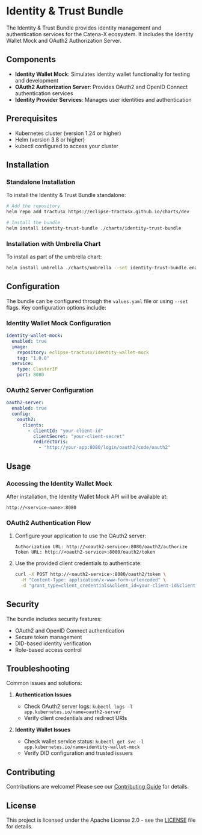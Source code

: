 # Identity & Trust Bundle

The Identity & Trust Bundle provides identity management and authentication services for the Catena-X ecosystem. It includes the Identity Wallet Mock and OAuth2 Authorization Server.

## Components

- **Identity Wallet Mock**: Simulates identity wallet functionality for testing and development
- **OAuth2 Authorization Server**: Provides OAuth2 and OpenID Connect authentication services
- **Identity Provider Services**: Manages user identities and authentication

## Prerequisites

- Kubernetes cluster (version 1.24 or higher)
- Helm (version 3.8 or higher)
- kubectl configured to access your cluster

## Installation

### Standalone Installation

To install the Identity & Trust Bundle standalone:

```bash
# Add the repository
helm repo add tractusx https://eclipse-tractusx.github.io/charts/dev

# Install the bundle
helm install identity-trust-bundle ./charts/identity-trust-bundle
```

### Installation with Umbrella Chart

To install as part of the umbrella chart:

```bash
helm install umbrella ./charts/umbrella --set identity-trust-bundle.enabled=true
```

## Configuration

The bundle can be configured through the `values.yaml` file or using `--set` flags. Key configuration options include:

### Identity Wallet Mock Configuration

```yaml
identity-wallet-mock:
  enabled: true
  image:
    repository: eclipse-tractusx/identity-wallet-mock
    tag: "1.0.0"
  service:
    type: ClusterIP
    port: 8080
```

### OAuth2 Server Configuration

```yaml
oauth2-server:
  enabled: true
  config:
    oauth2:
      clients:
        - clientId: "your-client-id"
          clientSecret: "your-client-secret"
          redirectUris:
            - "http://your-app:8080/login/oauth2/code/oauth2"
```

## Usage

### Accessing the Identity Wallet Mock

After installation, the Identity Wallet Mock API will be available at:
```
http://<service-name>:8080
```

### OAuth2 Authentication Flow

1. Configure your application to use the OAuth2 server:
   ```
   Authorization URL: http://<oauth2-service>:8080/oauth2/authorize
   Token URL: http://<oauth2-service>:8080/oauth2/token
   ```

2. Use the provided client credentials to authenticate:
   ```bash
   curl -X POST http://<oauth2-service>:8080/oauth2/token \
     -H "Content-Type: application/x-www-form-urlencoded" \
     -d "grant_type=client_credentials&client_id=your-client-id&client_secret=your-client-secret"
   ```

## Security

The bundle includes security features:
- OAuth2 and OpenID Connect authentication
- Secure token management
- DID-based identity verification
- Role-based access control

## Troubleshooting

Common issues and solutions:

1. **Authentication Issues**
   - Check OAuth2 server logs: `kubectl logs -l app.kubernetes.io/name=oauth2-server`
   - Verify client credentials and redirect URIs

2. **Identity Wallet Issues**
   - Check wallet service status: `kubectl get svc -l app.kubernetes.io/name=identity-wallet-mock`
   - Verify DID configuration and trusted issuers

## Contributing

Contributions are welcome! Please see our [Contributing Guide](CONTRIBUTING.md) for details.

## License

This project is licensed under the Apache License 2.0 - see the [LICENSE](LICENSE) file for details. 